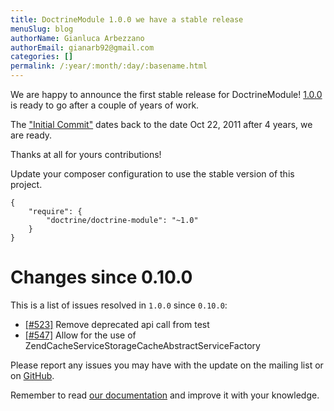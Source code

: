 ```yaml
---
title: DoctrineModule 1.0.0 we have a stable release
menuSlug: blog
authorName: Gianluca Arbezzano
authorEmail: gianarb92@gmail.com
categories: []
permalink: /:year/:month/:day/:basename.html
---
```

We are happy to announce the first stable release for DoctrineModule!
[1.0.0](https://github.com/doctrine/DoctrineModule/releases/tag/1.0.0)
is ready to go after a couple of years of work.

The ["Initial
Commit"](https://github.com/doctrine/DoctrineModule/commit/13ededfcf10f9db6a4113cd9bdb4956ea145b6cd)
dates back to the date Oct 22, 2011 after 4 years, we are ready.

Thanks at all for yours contributions!

Update your composer configuration to use the stable version of this
project.

~~~~ {.sourceCode .json}
{
    "require": {
        "doctrine/doctrine-module": "~1.0"
    }
}
~~~~

Changes since 0.10.0
====================

This is a list of issues resolved in `1.0.0` since `0.10.0`:

-   [[\#523]](https://github.com/doctrine/DoctrineModule/pull/523)
    Remove deprecated api call from test
-   [[\#547]](https://github.com/doctrine/DoctrineModule/pull/547) Allow
    for the use of ZendCacheServiceStorageCacheAbstractServiceFactory

Please report any issues you may have with the update on the mailing
list or on [GitHub](https://github.com/doctrine/DoctrineModule/issues).

Remember to read [our
documentation](https://github.com/doctrine/DoctrineModule/tree/master/docs)
and improve it with your knowledge.
